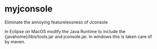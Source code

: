 myjconsole
==========

Eliminate the annoying featurelessness of Jconsole

In Eclipse on MacOS modify the Java Runtime to include the {javahome}/libs/tools.jar and jconsole.jar.
In windows this is taken care of by maven.